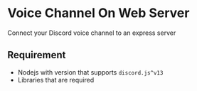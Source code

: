 # Voice Channel On Web Server
Connect your Discord voice channel to an express server

## Requirement
- Nodejs with version that supports `discord.js^v13`
- Libraries that are required



